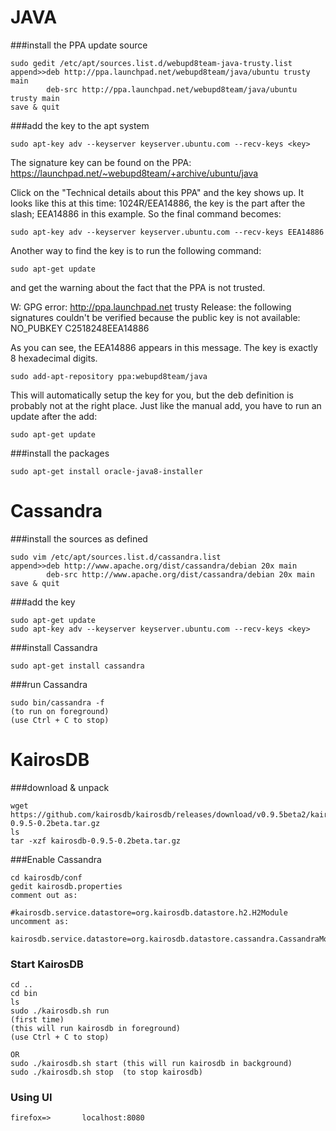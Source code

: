 # JAVA

###install the PPA update source
```
sudo gedit /etc/apt/sources.list.d/webupd8team-java-trusty.list
append>>deb http://ppa.launchpad.net/webupd8team/java/ubuntu trusty main
        deb-src http://ppa.launchpad.net/webupd8team/java/ubuntu trusty main
save & quit
```

###add the key to the apt system
```
sudo apt-key adv --keyserver keyserver.ubuntu.com --recv-keys <key>
```
The signature key can be found on the PPA:
https://launchpad.net/~webupd8team/+archive/ubuntu/java

Click on the "Technical details about this PPA" and the key shows up. It looks like this at this time: 1024R/EEA14886, the key is the part after the slash; EEA14886 in this example. So the final command becomes:
```
sudo apt-key adv --keyserver keyserver.ubuntu.com --recv-keys EEA14886
```
Another way to find the key is to run the following command:
```
sudo apt-get update
```
and get the warning about the fact that the PPA is not trusted.

W: GPG error: http://ppa.launchpad.net trusty Release: the following signatures couldn't be verified because the public key is not available: NO_PUBKEY C2518248EEA14886

As you can see, the EEA14886 appears in this message. The key is exactly 8 hexadecimal digits.
```
sudo add-apt-repository ppa:webupd8team/java
```
This will automatically setup the key for you, but the deb definition is probably not at the right place. Just like the manual add, you have to run an update after the add:
```
sudo apt-get update
```

###install the packages
```
sudo apt-get install oracle-java8-installer
```

# Cassandra

###install the sources as defined
```
sudo vim /etc/apt/sources.list.d/cassandra.list
append>>deb http://www.apache.org/dist/cassandra/debian 20x main
        deb-src http://www.apache.org/dist/cassandra/debian 20x main
save & quit
```

###add the key
```
sudo apt-get update
sudo apt-key adv --keyserver keyserver.ubuntu.com --recv-keys <key>
```

###install Cassandra
```
sudo apt-get install cassandra
```

###run Cassandra
```
sudo bin/cassandra -f 
(to run on foreground)
(use Ctrl + C to stop)
```

# KairosDB

###download & unpack
```
wget https://github.com/kairosdb/kairosdb/releases/download/v0.9.5beta2/kairosdb-0.9.5-0.2beta.tar.gz
ls
tar -xzf kairosdb-0.9.5-0.2beta.tar.gz
```

###Enable Cassandra
```
cd kairosdb/conf
gedit kairosdb.properties
comment out as:
                #kairosdb.service.datastore=org.kairosdb.datastore.h2.H2Module
uncomment as:
                kairosdb.service.datastore=org.kairosdb.datastore.cassandra.CassandraModule
```

### Start KairosDB
```
cd ..
cd bin
ls
sudo ./kairosdb.sh run 
(first time)
(this will run kairosdb in foreground)
(use Ctrl + C to stop)

OR
sudo ./kairosdb.sh start (this will run kairosdb in background)
sudo ./kairosdb.sh stop  (to stop kairosdb)
```

### Using UI
```
firefox=>       localhost:8080
```
